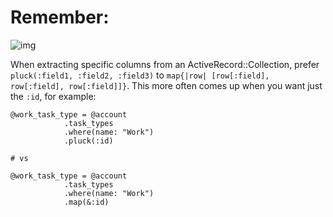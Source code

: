 

# Remember:

![img](../../../images/prefer-pluck-to-map.jpg "prefer pluck to map")

When extracting specific columns from an ActiveRecord::Collection, prefer `pluck(:field1, :field2, :field3)` to `map{|row| [row[:field], row[:field], row[:field]]}`. This more often comes up when you want just the `:id`, for example:

    @work_task_type = @account
    		    .task_types
    		    .where(name: "Work")
    		    .pluck(:id)
    
    # vs
    
    @work_task_type = @account
    		    .task_types
    		    .where(name: "Work")
    		    .map(&:id)

